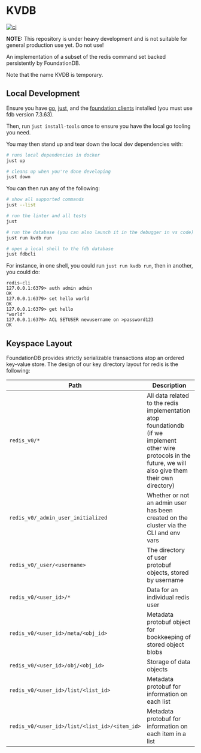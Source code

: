 # KVDB

[![ci](https://github.com/bluesky-social/kvdb/actions/workflows/ci.yaml/badge.svg)](https://github.com/bluesky-social/kvdb/actions/workflows/ci.yaml)

**NOTE:** This repository is under heavy development and is not suitable for general production use yet. Do not use!

An implementation of a subset of the redis command set backed persistently by FoundationDB.

Note that the name KVDB is temporary.

## Local Development

Ensure you have [go](https://go.dev), [just](https://github.com/casey/just), and the [foundation clients](https://github.com/apple/foundationdb/releases/tag/7.3.63) installed (you must use fdb version 7.3.63).

Then, run `just install-tools` once to ensure you have the local go tooling you need.

You may then stand up and tear down the local dev dependencies with:

```bash
# runs local dependencies in docker
just up

# cleans up when you're done developing
just down
```

You can then run any of the following:

```bash
# show all supported commands
just --list

# run the linter and all tests
just

# run the database (you can also launch it in the debugger in vs code)
just run kvdb run

# open a local shell to the fdb database
just fdbcli
```

For instance, in one shell, you could run `just run kvdb run`, then in another, you could do:

```
redis-cli
127.0.0.1:6379> auth admin admin
OK
127.0.0.1:6379> set hello world
OK
127.0.0.1:6379> get hello
"world"
127.0.0.1:6379> ACL SETUSER newusername on >password123
OK
```

## Keyspace Layout

FoundationDB provides strictly serializable transactions atop an ordered key-value store. The design of our key directory layout for redis is the following:

|Path|Description|
|-|-|
|`redis_v0/*`|All data related to the redis implementation atop foundationdb (if we implement other wire protocols in the future, we will also give them their own directory)|
|`redis_v0/_admin_user_initialized`|Whether or not an admin user has been created on the cluster via the CLI and env vars|
|`redis_v0/_user/<username>`|The directory of user protobuf objects, stored by username|
|`redis_v0/<user_id>/*`|Data for an individual redis user|
|`redis_v0/<user_id>/meta/<obj_id>`|Metadata protobuf object for bookkeeping of stored object blobs|
|`redis_v0/<user_id>/obj/<obj_id>`|Storage of data objects|
|`redis_v0/<user_id>/list/<list_id>`|Metadata protobuf for information on each list|
|`redis_v0/<user_id>/list/<list_id>/<item_id>`|Metadata protobuf for information on each item in a list|
